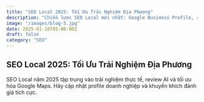 ```yaml
---
title: "SEO Local 2025: Tối Ưu Trải Nghiệm Địa Phương"
description: "Chiến lược SEO Local mới nhất: Google Business Profile, review AI và tối ưu hóa tìm kiếm địa phương."
image: "/images/blog-5.jpg"
date: 2025-01-18T05:00:00Z
draft: false
category: "SEO"
---
```


## SEO Local 2025: Tối Ưu Trải Nghiệm Địa Phương

SEO Local năm 2025 tập trung vào trải nghiệm thực tế, review AI và tối ưu hóa Google Maps. Hãy cập nhật profile doanh nghiệp và khuyến khích đánh giá tích cực. 
